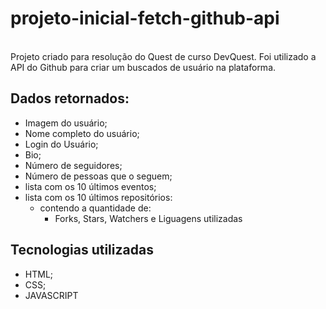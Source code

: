 # projeto-inicial-fetch-github-api
<br>
Projeto criado para resolução do Quest de curso DevQuest.
Foi utilizado a API do Github para criar um buscados de usuário na plataforma.
<br>

## Dados retornados:
- Imagem do usuário;
- Nome completo do usuário;
- Login do Usuário;
- Bio;
- Número de seguidores;
- Número de pessoas que o seguem;
- lista com os 10 últimos eventos;
- lista com os 10 últimos repositórios:
    - contendo a quantidade de:
        - Forks, Stars, Watchers e Liguagens utilizadas

## Tecnologias utilizadas

- HTML;
- CSS;
- JAVASCRIPT

